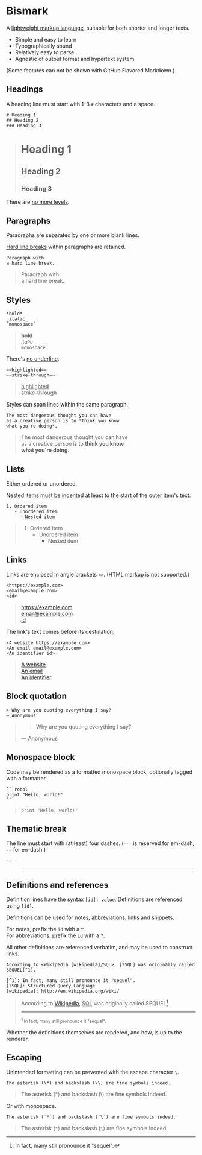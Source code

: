 # Bismark

A [lightweight markup language](https://en.wikipedia.org/wiki/Lightweight_markup_language), suitable for both shorter and longer texts.

- Simple and easy to learn
- Typographically sound
- Relatively easy to parse
- Agnostic of output format and hypertext system

(Some features can not be shown with GitHub Flavored Markdown.)

## Headings

A heading line must start with 1–3 `#` characters and a space.

	# Heading 1
	## Heading 2
	### Heading 3

> # Heading 1
> ## Heading 2
> ### Heading 3

There are [no more levels](https://practicaltypography.com/headings.html).


## Paragraphs

Paragraphs are separated by one or more blank lines.

[Hard line breaks](https://practicaltypography.com/hard-line-breaks.html) within paragraphs are retained.

	Paragraph with
	a hard line break.

> Paragraph with  
> a hard line break.


## Styles

	*bold*
	_italic_
	`monospace`

> **bold**  
> _italic_  
> `monospace`

There's [no underline](https://practicaltypography.com/underlining.html).

	==highlighted==
	~~strike-through~~

> <u>highlighted</u>  
> ~~strike-through~~

Styles can span lines within the same paragraph.

	The most dangerous thought you can have
	as a creative person is to *think you know
	what you're doing*.

> The most dangerous thought you can have  
> as a creative person is to **think you know  
> what you're doing**.


## Lists

Either ordered or unordered.

Nested items must be indented at least to the start of the outer item's text.

	1. Ordered item
	   - Unordered item
	     - Nested item

> 1. Ordered item
>    - Unordered item
>      - Nested item


## Links

Links are enclosed in angle brackets `<>`. (HTML markup is not supported.)

	<https://example.com>
	<email@example.com>
	<id>

> <https://example.com>  
> <email@example.com>  
> [id](id)

The link's text comes before its destination.

	<A website https://example.com>
	<An email email@example.com>
	<An identifier id>

> [A website](https://example.com)  
> [An email](mailto:email@example.com)  
> [An identifier](id)


## Block quotation

	> Why are you quoting everything I say?
	— Anonymous

> > Why are you quoting everything I say?
>
> — Anonymous


## Monospace block

Code may be rendered as a formatted monospace block, optionally tagged with a formatter.

	```rebol
	print "Hello, world!"
	```

> ```rebol
> print "Hello, world!"
> ```


## Thematic break

The line must start with (at least) four dashes. (`---` is reserved for em-dash, `--` for en-dash.)

	----

> ---


## Definitions and references

Definition lines have the syntax `[id]: value`. Definitions are referenced using `[id]`.

Definitions can be used for notes, abbreviations, links and snippets.

For notes, prefix the `id` with a `^`.  
For abbreviations, prefix the `id` with a `?`.

All other definitions are referenced verbatim, and may be used to construct links.

	According to <Wikipedia [wikipedia]/SQL>, [?SQL] was originally called SEQUEL[^1].

	[^1]: In fact, many still pronounce it "sequel".
	[?SQL]: Structured Query Language
	[wikipedia]: http://en.wikipedia.org/wiki/

> According to [Wikipedia](https://en.wikipedia.org/wiki/SQL), <abbr title="Structured Query Language">SQL</abbr> was originally called SEQUEL[^1].
>
> ---
>
> <small><sup>1</sup> In fact, many still pronounce it "sequel".</small>

Whether the definitions themselves are rendered, and how, is up to the renderer.


## Escaping

Unintended formatting can be prevented with the escape character `\`.

	The asterisk (\*) and backslash (\\) are fine symbols indeed.

> The asterisk (\*) and backslash (\\) are fine symbols indeed.

Or with monospace.

	The asterisk (`*`) and backslash (`\`) are fine symbols indeed.

> The asterisk (`*`) and backslash (`\`) are fine symbols indeed.

[^1]: In fact, many still pronounce it "sequel".
